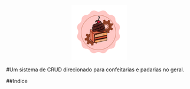 <div align="center">
  <img src="src/IMAGES/Logo.png">
</div>

#Um sistema de CRUD direcionado para confeitarias e padarias no geral.

##Indice
